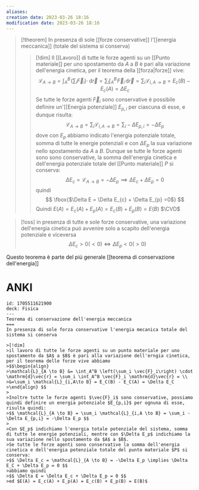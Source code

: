 ```yaml
---
aliases: 
creation date: 2023-03-26 18:16
modification date: 2023-03-26 18:16
---
```


>[!theorem]
>In presenza di sole [[forze conservative]] l'[[energia meccanica]] (totale del sistema si conserva)
>
>>[!dim]
>>Il [[Lavoro]] di tutte le forze agenti su un [[Punto materiale]] per uno spostamento da $A$ a $B$ è pari alla variazione dell'energia cinetica, per il teorema della [[forza|forze]] vive:
>>$$ \mathcal{L}_{A \to B} = \int _{A}^B \!\left( \sum_{i}\vec{F}_{i} \right) \cdot \, \mathrm{d}\vec{r} = \sum_{i} \int _{A}^B \!\vec{F}_{i} \, \mathrm{d}\vec{r} = \sum_{i} \mathcal{L}_{i,A \to B} = E_{c}(B) - E_{c}(A) = \Delta E_{c}   $$
>>Se tutte le forze agenti $\vec{F}_{i}$ sono conservative è possibile definire un'[[Energia potenziale]] $E_{p,i}$ per ciascuna di esse, e dunque risulta:
>>$$ \mathcal{L}_{A \to B} = \sum_{i} \mathcal{L}_{i,A \to B} = \sum_{i} - \Delta E_{p,i} = -\Delta E_{p}$$
>>dove con $E_{p}$ abbiamo indicato l'energia potenziale totale, somma di tutte le energie potenziali e con $\Delta E_{p}$ la sua variazione nello spostamento da $A$ a $B$.
>>Dunque se tutte le forze agenti sono sono conservative, la somma dell'energia cinetica e dell'energia potenziale totale del [[Punto materiale]] $P$ si conserva:
>>$$ \Delta E_{c} = \mathcal{L}_{A \to B} = -\Delta E_{p} \implies \Delta E_{c} + \Delta E_{p} = 0 $$
>>quindi
>>$$ \fbox{$\Delta E = \Delta E_{c} + \Delta E_{p} =0$} $$
>>Quindi $E(A) = E_{c}(A) + E_{p}(A) = E_{c}(B) + E_{p}(B) = E(B)$
>>$\CVD$

>[!oss]
>in presenza di tutte e sole forze conservative, una variazione dell'energia cinetica puó avvenire solo a scapito dell'energia potenziale e viceversa
>$$\Delta E_{c} > 0 (< 0) \iff \Delta E_{p} < 0 (>0)$$

Questo teorema è parte del piú generale [[teorema di conservazione dell'energia]]

# ANKI

```anki
id: 1705511621900
deck: Fisica
---
Teorema di conservazione dell'energia meccanica
===
In presenza di sole forza conservative l'energia mecanica totale del sistema si conserva

>[!dim]
>il lavoro di tutte le forze agenti su un punto materiale per uno spostamento da $A$ a $B$ è pari alla variazione dell'erngia cinetica, per il teorema delle forze vive abbiamo
>$$\begin{align}
>\mathcal{L}_{A \to B} &= \int_A^B \left(\sum_i \vec{F}_i\right) \cdot \mathrm{d}\vec{r} = \sum_i \int_A^B \vec{F}_i \mathrm{d}\vec{r} = \\
>&=\sum_i \mathcal{L}_{i,A\to B} = E_C(B) - E_C(A) = \Delta E_C
>\end{align} $$
>
>Inoltre tutte le forze agenti $\vec{F}_i$ sono conservative, possiamo quindi definire un energia potenziale $E_{p,i}$ per ognuna di esse, risulta quindi:
>$$ \mathcal{L}_{A \to B} = \sum_i \mathcal{L}_{i,A \to B} = \sum_i - \Delta E_{p,i} = -\Delta E_p $$
>
>Con $E_p$ indichiamo l'energia totale potenziale del sistema, somma di tutte le energie potenziali, mentre con $\Delta E_p$ indichiamo la sua variazione nello spostamento da $A$ a $B$.
>Se tutte le forze agenti sono conservative la somma dell'energia cinetica e dell'energia potenziale totale del punto materiale $P$ si conserva:
>$$ \Delta E_c = \mathcal{L}_{A \to B} = -\Delta E_p \implies \Delta E_C + \Delta E_p = 0 $$
>abbiamo quindi
>$$ \Delta E = \Delta E_c + \Delta E_p = 0 $$
>ed $E(A) = E_c(A) + E_p(A) = E_c(B) + E_p(B) = E(B)$
```


